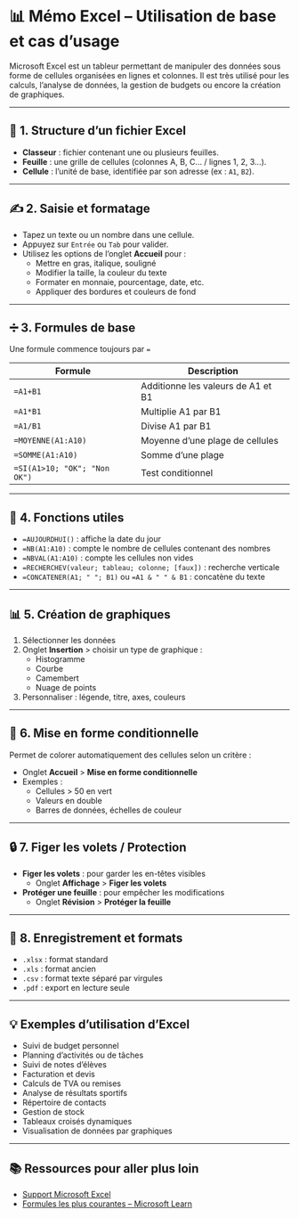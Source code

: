
# 📊 Mémo Excel – Utilisation de base et cas d’usage

Microsoft Excel est un tableur permettant de manipuler des données sous forme de cellules organisées en lignes et colonnes. Il est très utilisé pour les calculs, l’analyse de données, la gestion de budgets ou encore la création de graphiques.

---

## 🧱 1. Structure d’un fichier Excel

- **Classeur** : fichier contenant une ou plusieurs feuilles.
- **Feuille** : une grille de cellules (colonnes A, B, C… / lignes 1, 2, 3…).
- **Cellule** : l’unité de base, identifiée par son adresse (ex : `A1`, `B2`).

---

## ✍️ 2. Saisie et formatage

- Tapez un texte ou un nombre dans une cellule.
- Appuyez sur `Entrée` ou `Tab` pour valider.
- Utilisez les options de l’onglet **Accueil** pour :
  - Mettre en gras, italique, souligné
  - Modifier la taille, la couleur du texte
  - Formater en monnaie, pourcentage, date, etc.
  - Appliquer des bordures et couleurs de fond

---

## ➗ 3. Formules de base

Une formule commence toujours par `=`

| Formule        | Description                            |
|----------------|----------------------------------------|
| `=A1+B1`       | Additionne les valeurs de A1 et B1     |
| `=A1*B1`       | Multiplie A1 par B1                    |
| `=A1/B1`       | Divise A1 par B1                       |
| `=MOYENNE(A1:A10)` | Moyenne d’une plage de cellules     |
| `=SOMME(A1:A10)`   | Somme d’une plage                   |
| `=SI(A1>10; "OK"; "Non OK")` | Test conditionnel         |

---

## 🔁 4. Fonctions utiles

- `=AUJOURDHUI()` : affiche la date du jour
- `=NB(A1:A10)` : compte le nombre de cellules contenant des nombres
- `=NBVAL(A1:A10)` : compte les cellules non vides
- `=RECHERCHEV(valeur; tableau; colonne; [faux])` : recherche verticale
- `=CONCATENER(A1; " "; B1)` ou `=A1 & " " & B1` : concatène du texte

---

## 📊 5. Création de graphiques

1. Sélectionner les données
2. Onglet **Insertion** > choisir un type de graphique :
   - Histogramme
   - Courbe
   - Camembert
   - Nuage de points
3. Personnaliser : légende, titre, axes, couleurs

---

## 📎 6. Mise en forme conditionnelle

Permet de colorer automatiquement des cellules selon un critère :
- Onglet **Accueil** > **Mise en forme conditionnelle**
- Exemples :
  - Cellules > 50 en vert
  - Valeurs en double
  - Barres de données, échelles de couleur

---

## 🔒 7. Figer les volets / Protection

- **Figer les volets** : pour garder les en-têtes visibles
  - Onglet **Affichage** > **Figer les volets**
- **Protéger une feuille** : pour empêcher les modifications
  - Onglet **Révision** > **Protéger la feuille**

---

## 📁 8. Enregistrement et formats

- `.xlsx` : format standard
- `.xls` : format ancien
- `.csv` : format texte séparé par virgules
- `.pdf` : export en lecture seule

---

## 💡 Exemples d’utilisation d’Excel

- Suivi de budget personnel
- Planning d’activités ou de tâches
- Suivi de notes d’élèves
- Facturation et devis
- Calculs de TVA ou remises
- Analyse de résultats sportifs
- Répertoire de contacts
- Gestion de stock
- Tableaux croisés dynamiques
- Visualisation de données par graphiques

---

## 📚 Ressources pour aller plus loin

- [Support Microsoft Excel](https://support.microsoft.com/fr-fr/excel)
- [Formules les plus courantes – Microsoft Learn](https://learn.microsoft.com/fr-fr/training/modules/perform-calculations-excel/)
